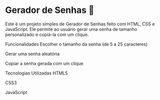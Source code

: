 # Gerador de Senhas 🔐
Este é um projeto simples de Gerador de Senhas feito com HTML, CSS e JavaScript.
Ele permite ao usuário gerar uma senha de tamanho personalizado e copiá-la com um clique.

Funcionalidades
Escolher o tamanho da senha (de 5 a 25 caracteres)

Gerar uma senha aleatória

Copiar a senha gerada com um clique

Tecnologias Utilizadas
HTML5

CSS3

JavaScript
